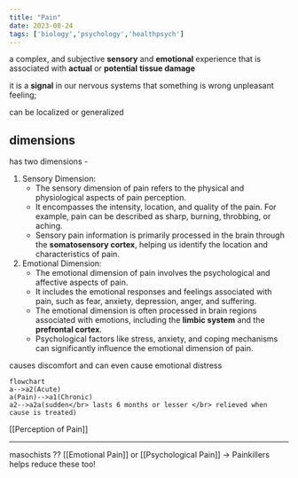 ```yaml
---
title: "Pain"
date: 2023-08-24
tags: ['biology','psychology','healthpsych']
---
```

a complex, and subjective **sensory** and **emotional** experience that is associated with **actual** or **potential** **tissue damage**

it is a **signal** in our nervous systems that something is wrong
unpleasant feeling;

can be localized or generalized

## dimensions
has two dimensions - 
1. Sensory Dimension:
   - The sensory dimension of pain refers to the physical and physiological aspects of pain perception.
   - It encompasses the intensity, location, and quality of the pain. For example, pain can be described as sharp, burning, throbbing, or aching.
   - Sensory pain information is primarily processed in the brain through the **somatosensory cortex**, helping us identify the location and characteristics of pain.
2. Emotional Dimension:
   - The emotional dimension of pain involves the psychological and affective aspects of pain.
   - It includes the emotional responses and feelings associated with pain, such as fear, anxiety, depression, anger, and suffering.
   - The emotional dimension is often processed in brain regions associated with emotions, including the **limbic system** and the **prefrontal cortex**.
   - Psychological factors like stress, anxiety, and coping mechanisms can significantly influence the emotional dimension of pain.


causes discomfort and can even cause emotional distress


```mermaid
flowchart
a-->a2(Acute)
a(Pain)-->a1(Chronic)
a2-->a2a(sudden</br> lasts 6 months or lesser </br> relieved when cause is treated)
```

[[Perception of Pain]]

---
masochists ?? 
[[Emotional Pain]] or [[Psychological Pain]] -> Painkillers helps reduce these too! 

